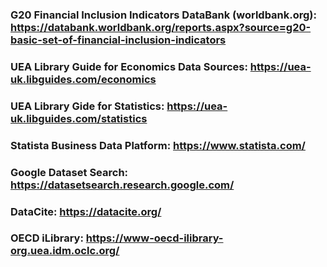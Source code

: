### G20 Financial Inclusion Indicators DataBank (worldbank.org): https://databank.worldbank.org/reports.aspx?source=g20-basic-set-of-financial-inclusion-indicators
### UEA Library Guide for Economics Data Sources: https://uea-uk.libguides.com/economics
### UEA Library Gide for Statistics: https://uea-uk.libguides.com/statistics
### Statista Business Data Platform: https://www.statista.com/ 
### Google Dataset Search: https://datasetsearch.research.google.com/
### DataCite: https://datacite.org/
### OECD iLibrary: https://www-oecd-ilibrary-org.uea.idm.oclc.org/
